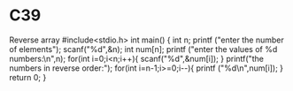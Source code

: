 # C39
Reverse array 
#include<stdio.h>
int main()
{
 int n;
 printf ("enter the number of elements");
 scanf("%d",&n);
 int num[n];
 printf ("enter the values of %d numbers:\n",n);
 for(int i=0;i<n;i++){
 scanf("%d",&num[i]);
 }
 printf("the numbers in reverse order:");
 for(int i=n-1;i>=0;i--){
 printf ("%d\n",num[i]);
 }
 return 0;
 }
